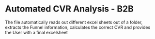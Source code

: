 # Automated CVR Analysis - B2B
 The file automatically reads out different excel sheets out of a folder, extracts the Funnel information, calculates the correct CVR and provides the User with a final excelsheet 
